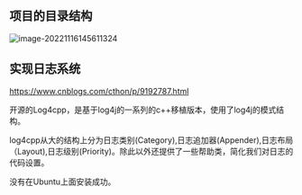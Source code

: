 ## 项目的目录结构

![image-20221116145611324](D:\Github\Study\Yap.assets\image-20221116145611324.png)

## 实现日志系统

https://www.cnblogs.com/cthon/p/9192787.html

开源的Log4cpp，是基于log4j的一系列的c++移植版本，使用了log4j的模式结构。

log4cpp从大的结构上分为日志类别(Category),日志追加器(Appender),日志布局（Layout),日志级别(Priority)。除此以外还提供了一些帮助类，简化我们对日志的代码设置。

没有在Ubuntu上面安装成功。
